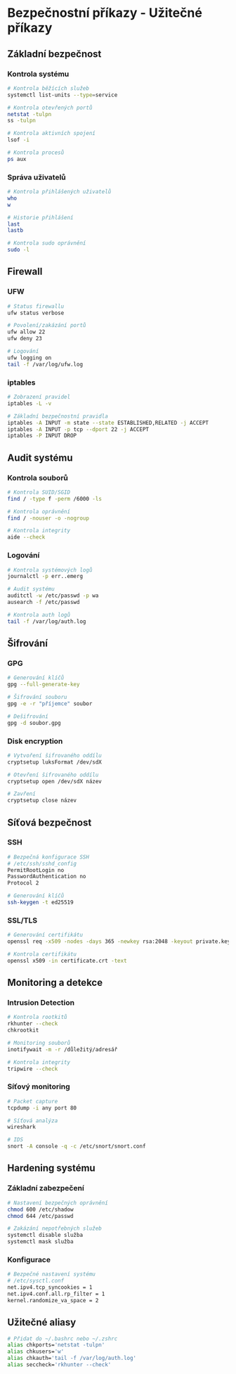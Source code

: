 # Bezpečnostní příkazy - Užitečné příkazy

## Základní bezpečnost
### Kontrola systému
```bash
# Kontrola běžících služeb
systemctl list-units --type=service

# Kontrola otevřených portů
netstat -tulpn
ss -tulpn

# Kontrola aktivních spojení
lsof -i

# Kontrola procesů
ps aux
```

### Správa uživatelů
```bash
# Kontrola přihlášených uživatelů
who
w

# Historie přihlášení
last
lastb

# Kontrola sudo oprávnění
sudo -l
```

## Firewall
### UFW
```bash
# Status firewallu
ufw status verbose

# Povolení/zakázání portů
ufw allow 22
ufw deny 23

# Logování
ufw logging on
tail -f /var/log/ufw.log
```

### iptables
```bash
# Zobrazení pravidel
iptables -L -v

# Základní bezpečnostní pravidla
iptables -A INPUT -m state --state ESTABLISHED,RELATED -j ACCEPT
iptables -A INPUT -p tcp --dport 22 -j ACCEPT
iptables -P INPUT DROP
```

## Audit systému
### Kontrola souborů
```bash
# Kontrola SUID/SGID
find / -type f -perm /6000 -ls

# Kontrola oprávnění
find / -nouser -o -nogroup

# Kontrola integrity
aide --check
```

### Logování
```bash
# Kontrola systémových logů
journalctl -p err..emerg

# Audit systému
auditctl -w /etc/passwd -p wa
ausearch -f /etc/passwd

# Kontrola auth logů
tail -f /var/log/auth.log
```

## Šifrování
### GPG
```bash
# Generování klíčů
gpg --full-generate-key

# Šifrování souboru
gpg -e -r "příjemce" soubor

# Dešifrování
gpg -d soubor.gpg
```

### Disk encryption
```bash
# Vytvoření šifrovaného oddílu
cryptsetup luksFormat /dev/sdX

# Otevření šifrovaného oddílu
cryptsetup open /dev/sdX název

# Zavření
cryptsetup close název
```

## Síťová bezpečnost
### SSH
```bash
# Bezpečná konfigurace SSH
# /etc/ssh/sshd_config
PermitRootLogin no
PasswordAuthentication no
Protocol 2

# Generování klíčů
ssh-keygen -t ed25519
```

### SSL/TLS
```bash
# Generování certifikátu
openssl req -x509 -nodes -days 365 -newkey rsa:2048 -keyout private.key -out certificate.crt

# Kontrola certifikátu
openssl x509 -in certificate.crt -text
```

## Monitoring a detekce
### Intrusion Detection
```bash
# Kontrola rootkitů
rkhunter --check
chkrootkit

# Monitoring souborů
inotifywait -m -r /důležitý/adresář

# Kontrola integrity
tripwire --check
```

### Síťový monitoring
```bash
# Packet capture
tcpdump -i any port 80

# Síťová analýza
wireshark

# IDS
snort -A console -q -c /etc/snort/snort.conf
```

## Hardening systému
### Základní zabezpečení
```bash
# Nastavení bezpečných oprávnění
chmod 600 /etc/shadow
chmod 644 /etc/passwd

# Zakázání nepotřebných služeb
systemctl disable služba
systemctl mask služba
```

### Konfigurace
```bash
# Bezpečné nastavení systému
# /etc/sysctl.conf
net.ipv4.tcp_syncookies = 1
net.ipv4.conf.all.rp_filter = 1
kernel.randomize_va_space = 2
```

## Užitečné aliasy
```bash
# Přidat do ~/.bashrc nebo ~/.zshrc
alias chkports='netstat -tulpn'
alias chkusers='w'
alias chkauth='tail -f /var/log/auth.log'
alias seccheck='rkhunter --check'
``` 